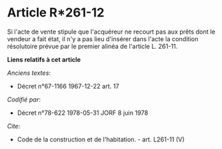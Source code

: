 # Article R*261-12

Si l'acte de vente stipule que l'acquéreur ne recourt pas aux prêts dont le vendeur a fait état, il n'y a pas lieu d'insérer
dans l'acte la condition résolutoire prévue par le premier alinéa de l'article L. 261-11.

**Liens relatifs à cet article**

_Anciens textes_:

  - Décret n°67-1166 1967-12-22 art. 17

_Codifié par_:

  - Décret n°78-622 1978-05-31 JORF 8 juin 1978

_Cite_:

  - Code de la construction et de l'habitation. - art. L261-11 (V)
